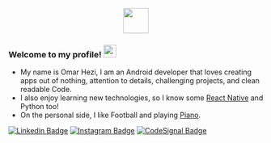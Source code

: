 <p align="center">
<img src="https://media3.giphy.com/media/v1.Y2lkPTc5MGI3NjExM2I3MmUzNjkzM2IwMzkxMzgwOGFjYTQzY2QwNDU4NWU5OWY1OGMzNiZjdD1z/OeEiKYo1M96sTakxGT/giphy.gif" height="50"/>
</p>

### Welcome to my profile! <img src="https://media.giphy.com/media/hvRJCLFzcasrR4ia7z/giphy.gif" width="25">
- My name is Omar Hezi, I am an Android developer that loves creating apps out of nothing, attention to details, challenging projects, and clean readable Code.
- I also enjoy learning new technologies, so I know some [React Native](https://www.linkedin.com/posts/omar-hezi_im-happy-to-share-that-ive-obtained-a-new-activity-6978760134516703234-57T6?utm_source=share&utm_medium=member_desktop) and Python too!
- On the personal side, I like Football and playing [Piano](https://youtu.be/aNIs139af-4?t=45).


[![Linkedin Badge](https://img.shields.io/badge/-LinkedIn-0e76a8?style=flat-square&logo=Linkedin&logoColor=white)](https://linkedin.com/in/omar-hezi)
[![Instagram Badge](https://img.shields.io/badge/-Instagram-e4405f?style=flat-square&logo=Instagram&logoColor=white)](https://instagram.com/pianomar9/)
[![CodeSignal Badge](https://img.shields.io/badge/Codesignal-blue?style=flat-square&logo=CodersRank&logoColor=white)](https://app.codesignal.com/profile/pianomar9)

<!--
**pianomar/pianomar** is a ✨ _special_ ✨ repository because its `README.md` (this file) appears on your GitHub profile.

Here are some ideas to get you started:

- 🔭 I’m currently working on ...
- 🌱 I’m currently learning ...
- 👯 I’m looking to collaborate on ...
- 🤔 I’m looking for help with ...
- 💬 Ask me about ...
- 📫 How to reach me: ...
- 😄 Pronouns: ...
- ⚡ Fun fact: ...
-->
